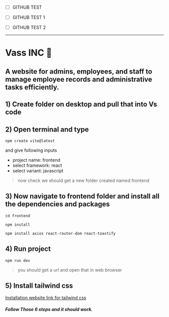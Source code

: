 -[ ] GITHUB TEST

-[ ] GITHUB TEST 1

-[ ] GITHUB TEST 2

---
# Vass INC 🚀

## A website for admins, employees, and staff to manage employee records and administrative tasks efficiently.

## 1) Create folder on desktop and pull that into Vs code 

## 2) Open terminal and type 
`npm create vite@latest`

and give following inputs 
- project name: frontend
- select framework: react
- select variant: javascript
  
> now check we should get a new folder created named frontend 

## 3) Now navigate to frontend folder and install all the dependencies and packages

`cd frontend`

`npm install`

`npm install axios react-router-dom react-toastify`

## 4) Run project

`npm run dev`
> you should get a url and open that in web browser 

## 5) Install tailwind css 

[Installation website link for tailwind css](https://v3.tailwindcss.com/docs/guides/vite)

##### Follow Those 6 steps and it should work.

